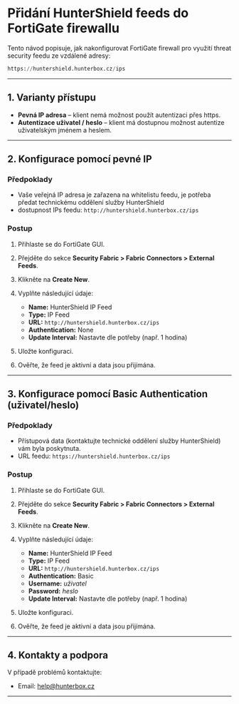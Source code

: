 # Přidání HunterShield feeds do FortiGate firewallu

Tento návod popisuje, jak nakonfigurovat FortiGate firewall pro využití threat security feedu ze vzdálené adresy:

```python
https://huntershield.hunterbox.cz/ips
```

---

## 1. Varianty přístupu

- **Pevná IP adresa** – klient nemá možnost použít autentizaci přes https.
- **Autentizace uživatel / heslo** – klient má dostupnou možnost autentize uživatelským jménem a heslem.

---

## 2. Konfigurace pomocí pevné IP

### Předpoklady

- Vaše veřejná IP adresa je zařazena na whitelistu feedu, je potřeba předat technickému oddělení služby HunterShield
- dostupnost IPs feedu: `http://huntershield.hunterbox.cz/ips`

### Postup

1. Přihlaste se do FortiGate GUI.
2. Přejděte do sekce **Security Fabric > Fabric Connectors > External Feeds**.
3. Klikněte na **Create New**.
4. Vyplňte následující údaje:

   - **Name:** HunterShield IP Feed
   - **Type:** IP Feed
   - **URL:** `http://huntershield.hunterbox.cz/ips`
   - **Authentication:** None
   - **Update Interval:** Nastavte dle potřeby (např. 1 hodina)

5. Uložte konfiguraci.
6. Ověřte, že feed je aktivní a data jsou přijímána.

---

## 3. Konfigurace pomocí Basic Authentication (uživatel/heslo)

### Předpoklady

- Přístupová data (kontaktujte technické oddělení služby HunterShield) vám byla poskytnuta.
- URL feedu: `https://huntershield.hunterbox.cz/ips`

### Postup

1. Přihlaste se do FortiGate GUI.
2. Přejděte do sekce **Security Fabric > Fabric Connectors > External Feeds**.
3. Klikněte na **Create New**.
4. Vyplňte následující údaje:

   - **Name:** HunterShield IP Feed
   - **Type:** IP Feed
   - **URL:** `http://huntershield.hunterbox.cz/ips`
   - **Authentication:** Basic
   - **Username:** *uživatel*
   - **Password:** *heslo*
   - **Update Interval:** Nastavte dle potřeby (např. 1 hodina)

5. Uložte konfiguraci.
6. Ověřte, že feed je aktivní a data jsou přijímána.

---

## 4. Kontakty a podpora

V případě problémů kontaktujte:

- Email: help@hunterbox.cz

---
